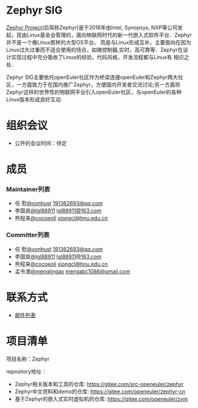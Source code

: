# Zephyr SIG

[Zephyr Project](https://www.zephyrproject.org)(后简称Zephyr)是于2016年由Intel, Synopsys, NXP等公司发起，现由Linux基金会管理的，面向物联网时代的新一代嵌入式软件平台．Zephyr并不是一个像Linux那样的大型OS平台，
而是与Linux形成互补，主要面向在因为Linux过大过重而不适合使用的场合，如微控制器,实时，高可靠等．Zephyr在设计实现过程中充分吸收了Linux的经验，代码风格，开发流程都与Linux有
相识之处．

Zephyr SIG主要依托openEuler社区作为桥梁连接openEuler和Zephyr两大社区，一方面致力于在国内推广Zephyr，方便国内开发者交流讨论;另一方面将Zephyr这样的世界性的物联网平台引入openEuler社区，与openEuler的各种Linux版本形成良好互动.

# 组织会议

- 公开的会议时间：待定


# 成员

### Maintainer列表

- 任  慰[@vonhust](https://gitee.com/vonhust) 191362693@qq.com
- 李国良[@lgl88911](https://gitee.com/lgl88911) lgl88911@163.com
- 熊程来[@cocoeoli](https://gitee.com/cocoeoli) xiongcl@hnu.edu.cn

### Committer列表

- 任  慰[@vonhust](https://gitee.com/vonhust) 191362693@qq.com
- 李国良[@lgl88911](https://gitee.com/lgl88911) lgl88911@163.com
- 熊程来[@cocoeoli](https://gitee.com/cocoeoli) xiongcl@hnu.edu.cn
- 孟令澳[@menglingao](https://gitee.com/menglingao)  mengabc1086@gmail.com
# 联系方式

- [邮件列表](dev@openeuler.org)


# 项目清单


项目名称：Zephyr

repository地址：

- Zephyr相关版本和工具的仓库: https://gitee.com/src-openeuler/zephyr
- Zephyr中文资料和demo的仓库: https://gitee.com/openeuler/zephyr-cn
- 基于Zephyr的嵌入式实时虚拟机的仓库: https://gitee.com/openeuler/zvm
